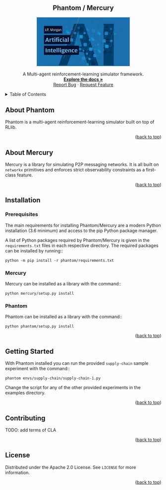 <div id="top"></div>

<!-- [![Contributors][contributors-shield]][contributors-url]
[![Forks][forks-shield]][forks-url]
[![Stargazers][stars-shield]][stars-url]
[![Issues][issues-shield]][issues-url]
[![Apache 2.0 License][license-shield]][license-url] -->

<br />
<div align="center">
  <h2 align="center">Phantom / Mercury</h2>

  <a href="https://github.com/jpmorganchase/Phantom">
    <img src="phantom/docs/img/ai.png" alt="JPMorgan AI Research Logo" width=300>
  </a>

  <p align="center">
    A Multi-agent reinforcement-learning simulator framework.
    <br />
    <a href="https://github.com/jpmorganchase/Phantom"><strong>Explore the docs »</strong></a>
    <br />
    <a href="https://github.com/jpmorganchase/Phantom/issues">Report Bug</a>
    ·
    <a href="https://github.com/jpmorganchase/Phantom/issues">Request Feature</a>
  </p>
</div>


<details>
  <summary>Table of Contents</summary>
  <ol>
    <li><a href="#about-phantom">About Phantom</a></li>
    <li><a href="#about-mercury">About Mercury</a></li>
    <li><a href="#installation">Installation</a></li>
    <li><a href="#getting-started">Getting Started</a></li>
    <!-- <li><a href="#contributing">Contributing</a></li> -->
    <li><a href="#license">License</a></li>
    <!-- <li><a href="#contact">Contact</a></li> -->
    <!-- <li><a href="#acknowledgments">Acknowledgments</a></li> -->
  </ol>
</details>


## About Phantom

Phantom is a multi-agent reinforcement-learning simulator built on top of RLlib.

<p align="right">(<a href="#top">back to top</a>)</p>


## About Mercury

Mercury is a library for simulating P2P messaging networks. It is all built on
`networkx` primitives and enforces strict observability constraints as a first-class
feature.

<p align="right">(<a href="#top">back to top</a>)</p>


## Installation

### Prerequisites

The main requirements for installing Phantom/Mercury are a modern Python installation
(3.6 minimum) and access to the pip Python package manager.

A list of Python packages required by Phantom/Mercury is given in the
``requirements.txt`` files in each respective directory. The required packages can be
installed by running::

    python -m pip install -r phantom/requirements.txt

### Mercury

Mercury can be installed as a library with the command::

    python mercury/setup.py install

### Phantom

Phantom can be installed as a library with the command::

    python phantom/setup.py install


<p align="right">(<a href="#top">back to top</a>)</p>


## Getting Started

With Phantom installed you can run the provided ``supply-chain`` sample experiment
with the command::

    phantom envs/supply-chain/supply-chain-1.py

Change the script for any of the other provided experiments in the examples directory.


<p align="right">(<a href="#top">back to top</a>)</p>


## Contributing

TODO: add terms of CLA


<p align="right">(<a href="#top">back to top</a>)</p>


## License

Distributed under the Apache 2.0 License. See `LICENSE` for more information.

<p align="right">(<a href="#top">back to top</a>)</p>


<!-- ## Contact

Your Name - [@your_twitter](https://twitter.com/your_username) - email@example.com

Project Link: [https://github.com/your_username/repo_name](https://github.com/your_username/repo_name)

<p align="right">(<a href="#top">back to top</a>)</p> -->


<!-- ## Acknowledgments


<p align="right">(<a href="#top">back to top</a>)</p> -->



<!-- [contributors-shield]: https://img.shields.io/github/contributors/jpmorganchase/Phantom.svg?style=for-the-badge
[contributors-url]: https://github.com/jpmorganchase/Phantom/graphs/contributors

[forks-shield]: https://img.shields.io/github/forks/jpmorganchase/Phantom.svg?style=for-the-badge
[forks-url]: https://github.com/jpmorganchase/Phantom/network/members

[stars-shield]: https://img.shields.io/github/stars/jpmorganchase/Phantom.svg?style=for-the-badge
[stars-url]: https://github.com/jpmorganchase/Phantom/stargazers

[issues-shield]: https://img.shields.io/github/issues/jpmorganchase/Phantom.svg?style=for-the-badge
[issues-url]: https://github.com/jpmorganchase/Phantom/issues

[license-shield]: https://img.shields.io/github/license/jpmorganchase/Phantom.svg?style=for-the-badge
[license-url]: https://github.com/jpmorganchase/Phantom/blob/master/LICENSE.txt

[product-screenshot]: images/screenshot.png -->


<!-- README template used: https://github.com/othneildrew/Best-README-Template -->